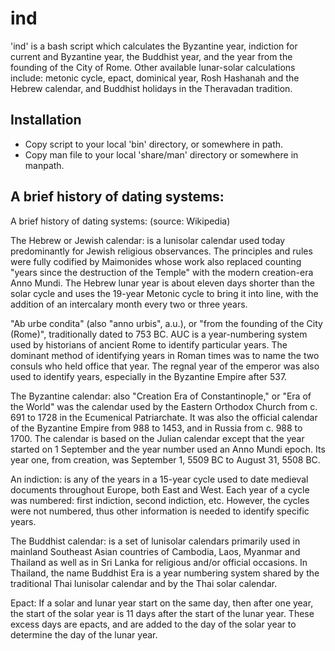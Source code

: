 ind
===

'ind' is a bash script which calculates the Byzantine year, indiction for
current and Byzantine year, the Buddhist year, and the year from the
founding of the City of Rome. Other available lunar-solar calculations
include: metonic cycle, epact, dominical year, Rosh Hashanah and the Hebrew
calendar, and Buddhist holidays in the Theravadan tradition.

## Installation
- Copy script to your local 'bin' directory, or somewhere in path.
- Copy man file to your local 'share/man' directory or somewhere in manpath.

## A brief history of dating systems:

A brief history of dating systems: (source: Wikipedia)  

The Hebrew or Jewish calendar: is a lunisolar calendar used today
predominantly for Jewish religious observances. The principles and rules
were fully codified by Maimonides whose work also replaced counting "years
since the destruction of the Temple" with the modern creation-era Anno
Mundi. The Hebrew lunar year is about eleven days shorter than the solar
cycle and uses the 19-year Metonic cycle to bring it into line, with the
addition of an intercalary month every two or three years.

"Ab urbe condita" (also "anno urbis", a.u.), or "from the founding of the
City (Rome)", traditionally dated to 753 BC. AUC is a year-numbering system
used by historians of ancient Rome to identify particular years. The
dominant method of identifying years in Roman times was to name the two
consuls who held office that year. The regnal year of the emperor was also
used to identify years, especially in the Byzantine Empire after 537.

The Byzantine calendar: also "Creation Era of Constantinople," or "Era of
the World" was the calendar used by the Eastern Orthodox Church from c. 691
to 1728 in the Ecumenical Patriarchate. It was also the official calendar of
the Byzantine Empire from 988 to 1453, and in Russia from c. 988 to 1700.
The calendar is based on the Julian calendar except that the year started on
1 September and the year number used an Anno Mundi epoch. Its year one, from
creation, was September 1, 5509 BC to August 31, 5508 BC.

An indiction: is any of the years in a 15-year cycle used to date medieval
documents throughout Europe, both East and West. Each year of a cycle was
numbered: first indiction, second indiction, etc. However, the cycles were
not numbered, thus other information is needed to identify specific years.

The Buddhist calendar: is a set of lunisolar calendars primarily used in
mainland Southeast Asian countries of Cambodia, Laos, Myanmar and Thailand
as well as in Sri Lanka for religious and/or official occasions. In
Thailand, the name Buddhist Era is a year numbering system shared by the
traditional Thai lunisolar calendar and by the Thai solar calendar.

Epact: If a solar and lunar year start on the same day, then after one year,
the start of the solar year is 11 days after the start of the lunar year.
These excess days are epacts, and are added to the day of the solar year to
determine the day of the lunar year.
